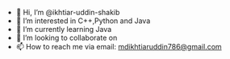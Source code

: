 - 👋 Hi, I’m @ikhtiar-uddin-shakib
- 👀 I’m interested in C++,Python and Java
- 🌱 I’m currently learning Java
- 💞️ I’m looking to collaborate on 
- 📫 How to reach me via email: mdikhtiaruddin786@gmail.com

<!---
ikhtiar-uddin-shakib/ikhtiar-uddin-shakib is a ✨ special ✨ repository because its `README.md` (this file) appears on your GitHub profile.
You can click the Preview link to take a look at your changes.
--->
